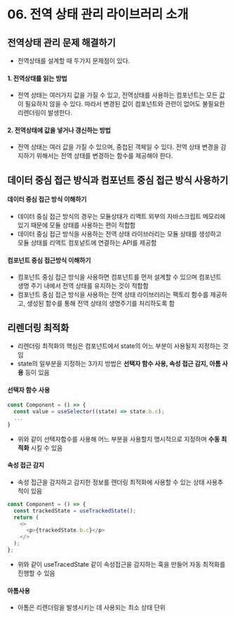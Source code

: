 # 06. 전역 상태 관리 라이브러리 소개

## 전역상태 관리 문제 해결하기

- 전역상태를 설계할 때 두가지 문제점이 있다.

#### 1. 전역상태를 읽는 방법

- 전역 상태는 여러가지 값을 가질 수 있고, 전역상태를 사용하는 컴포넌트는 모든 값이 필요하지 않을 수 있다. 따라서 변경된 값이 컴포넌트와 관련이 없어도 불필요한 리렌더링이 발생한다.

#### 2. 전역상태에 값을 넣거나 갱신하는 방법

- 전역 상태는 여러 값을 가질 수 있으며, 중첩된 객체일 수 있다. 전역 상태 변경을 감지하기 위해서는 전역 상태를 변경하는 함수를 제공해야 한다.

## 데이터 중심 접근 방식과 컴포넌트 중심 접근 방식 사용하기

#### 데이터 중심 접근 방식 이해하기

- 데이터 중심 접근 방식의 경우는 모듈상태가 리액트 외부의 자바스크립트 메모리에 있기 때문에 모듈 상태를 사용하는 편이 적합함
- 데이터 중심 접근 방식을 사용하는 전역 상태 라이브러리는 모듈 상태를 생성하고 모듈 상태를 리액트 컴포넡트에 연결하는 API를 제공함

#### 컴포넌트 중심 접근방식 이해하기

- 컴포넌트 중심 접근 방식을 사용하면 컴포넌트를 먼저 설계할 수 있으며 컴포넌트 생명 주기 내에서 전역 상태를 유지하는 것이 적합함
- 컴포넌트 중심 접근 방식을 사용하는 전역 상태 라이브러리는 팩토리 함수를 제공하고, 생성된 함수를 통해 전역 상태의 생명주기를 처리하도록 함

## 리렌더링 최적화

- 리렌더링 최적화의 핵심은 컴포넌트에서 state의 어느 부분이 사용될지 지정하는 것임
- state의 일부분을 지정하는 3가지 방법은 **선택자 함수 사용, 속성 접근 감지, 아톰 사용** 등이 있음

#### 선택자 함수 사용

```javascript
const Component = () => {
  const value = useSelector((state) => state.b.c);
  ...
}
```

- 위와 같이 선택자함수를 사용해 어느 부분을 사용할지 명시적으로 지정하며 **수동 최적화** 시킬 수 있음

#### 속성 접근 감지

- 속성 접근을 감지하고 감지한 정보를 렌더링 최적화에 사용할 수 있는 상태 사용추적이 있음

```javascript
const Component = () => {
  const trackedState = useTrackedState();
  return (
    <>
      <p>{trackedState.b.c}</p>
    </>
  );
};
```

- 위와 같이 useTracedState 같이 속성접근을 감지하는 훅을 만들어 자동 최적화를 진행할 수 있음

#### 아톰사용

- 아톰은 리렌더링을 발생시키는 데 사용되는 최소 상태 단위
